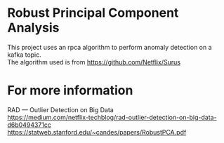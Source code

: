 # Robust Principal Component Analysis
This project uses an rpca algorithm to perform anomaly detection on a kafka topic.  
The algorithm used is from https://github.com/Netflix/Surus



# For more information

RAD — Outlier Detection on Big Data  
https://medium.com/netflix-techblog/rad-outlier-detection-on-big-data-d6b0494371cc  
https://statweb.stanford.edu/~candes/papers/RobustPCA.pdf
